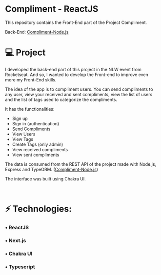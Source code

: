 # Compliment - ReactJS

This repository contains the Front-End part of the Project Compliment.

Back-End: <a href="https://github.com/keyyuwan/Compliment-Node.js" target="_blank">Compliment-Node.js</a>
<br />

# 💻 Project

I developed the back-end part of this project in the NLW event from Rocketseat. And so, I wanted to develop the Front-end to improve even more my Front-End skills.

The idea of the app is to compliment users. You can send compliments to any user, view your received and sent compliments, view the list of users and the list of tags used to categorize the compliments.

It has the functionalities:

- Sign up
- Sign in (authentication)
- Send Compliments
- View Users
- View Tags
- Create Tags (only admin)
- View received compliments
- View sent compliments

The data is consumed from the REST API of the project made with Node.js, Express and TypeORM. (<a href="https://github.com/keyyuwan/Compliment-Node.js" target="_blank">Compliment-Node.js</a>)

The interface was built using Chakra UI.

<br />

# ⚡ Technologies:

### • ReactJS

### • Next.js

### • Chakra UI

### • Typescript

